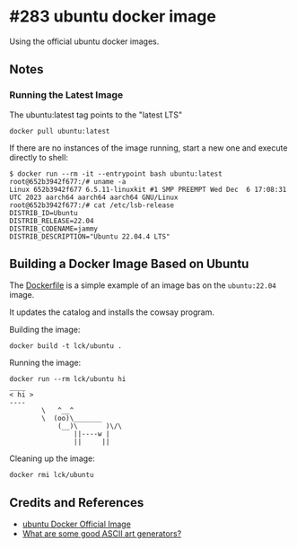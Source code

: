 # #283 ubuntu docker image

Using the official ubuntu docker images.

## Notes

### Running the Latest Image

The ubuntu:latest tag points to the "latest LTS"

    docker pull ubuntu:latest

If there are no instances of the image running, start a new one and execute directly to shell:

    $ docker run --rm -it --entrypoint bash ubuntu:latest
    root@652b3942f677:/# uname -a
    Linux 652b3942f677 6.5.11-linuxkit #1 SMP PREEMPT Wed Dec  6 17:08:31 UTC 2023 aarch64 aarch64 aarch64 GNU/Linux
    root@652b3942f677:/# cat /etc/lsb-release
    DISTRIB_ID=Ubuntu
    DISTRIB_RELEASE=22.04
    DISTRIB_CODENAME=jammy
    DISTRIB_DESCRIPTION="Ubuntu 22.04.4 LTS"

## Building a Docker Image Based on Ubuntu

The [Dockerfile](./Dockerfile) is a simple example of an image bas on the `ubuntu:22.04` image.

It updates the catalog and installs the cowsay program.

Building the image:

    docker build -t lck/ubuntu .

Running the image:

    docker run --rm lck/ubuntu hi
    ____
    < hi >
    ----
            \   ^__^
            \  (oo)\_______
                (__)\       )\/\
                    ||----w |
                    ||     ||

Cleaning up the image:

    docker rmi lck/ubuntu

## Credits and References

* [ubuntu Docker Official Image](https://hub.docker.com/_/ubuntu)
* [What are some good ASCII art generators?](https://askubuntu.com/questions/16837/what-are-some-good-ascii-art-generators)
